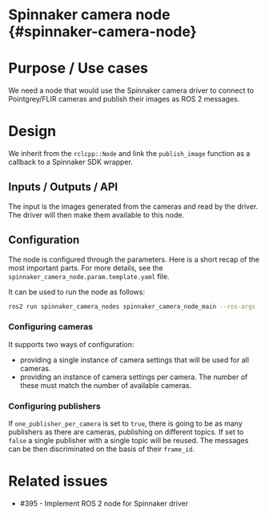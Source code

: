 Spinnaker camera node {#spinnaker-camera-node}
=====================

# Purpose / Use cases
We need a node that would use the Spinnaker camera driver to connect to Pointgrey/FLIR cameras and publish their images as ROS 2 messages.

# Design
We inherit from the `rclcpp::Node` and link the `publish_image` function as a callback to a Spinnaker SDK wrapper.

## Inputs / Outputs / API
The input is the images generated from the cameras and read by the driver. The driver will then make them available to this node.

## Configuration

The node is configured through the parameters. 
Here is a short recap of the most important parts.
For more details, see the `spinnaker_camera_node.param.template.yaml` file.

It can be used to run the node as follows:
```bash
ros2 run spinnaker_camera_nodes spinnaker_camera_node_main --ros-args --params-file ./install/spinnaker_camera_nodes/share/spinnaker_camera_nodes/param/spinnaker_camera_node.param.template.yaml
```

### Configuring cameras
It supports two ways of configuration:
- providing a single instance of camera settings that will be used for all cameras.
- providing an instance of camera settings per camera. The number of these must match the number of available cameras.

### Configuring publishers
If `one_publisher_per_camera` is set to `true`, there is going to be as many publishers as there are cameras, publishing on different topics. If set to `false` a single publisher with a single topic will be reused. The messages can be then discriminated on the basis of their `frame_id`. 

# Related issues

- #395 - Implement ROS 2 node for Spinnaker driver
